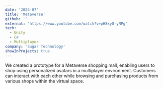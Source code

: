 ```yaml
---
date: '2023-07'
title: 'Metaverse'
github: ''
external: 'https://www.youtube.com/watch?v=pH8xy8-yNPg'
tech:
  - Unity
  - C#
  - Multiplayer
company: 'Sugar Technology'
showInProjects: true
---
```


We created a prototype for a Metaverse shopping mall, enabling users to shop using personalized avatars in a multiplayer environment. Customers can interact with each other while browsing and purchasing products from various shops within the virtual space.
